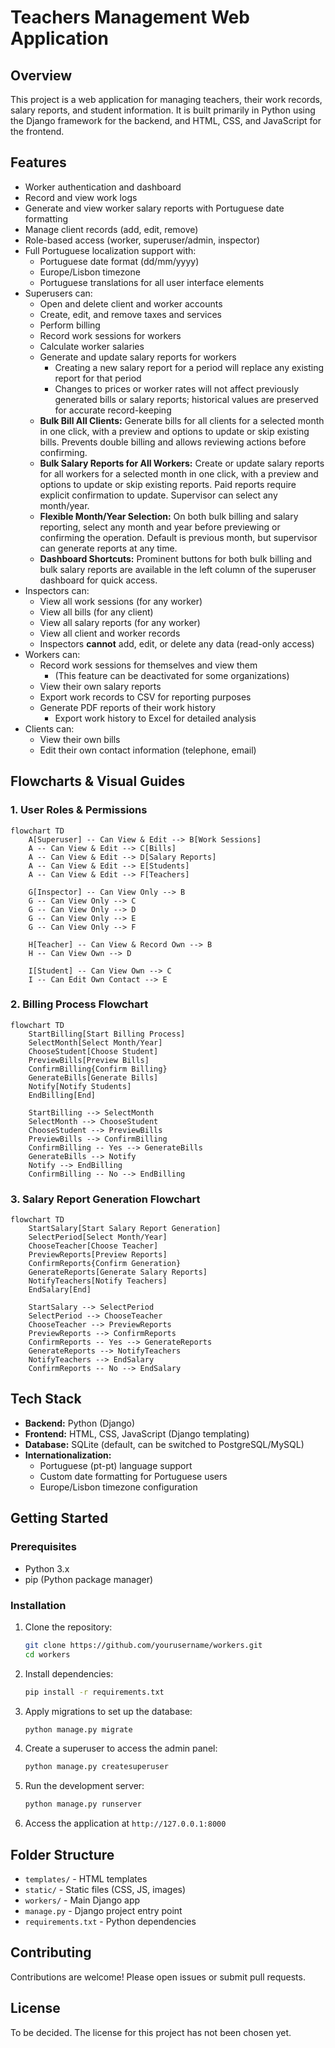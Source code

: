 # Teachers Management Web Application

## Overview

This project is a web application for managing teachers, their work records, salary reports, and student information. It is built primarily in Python using the Django framework for the backend, and HTML, CSS, and JavaScript for the frontend.

## Features

- Worker authentication and dashboard
- Record and view work logs 
- Generate and view worker salary reports with Portuguese date formatting
- Manage client records (add, edit, remove)
- Role-based access (worker, superuser/admin, inspector)
- Full Portuguese localization support with:
  - Portuguese date format (dd/mm/yyyy)
  - Europe/Lisbon timezone
  - Portuguese translations for all user interface elements
- Superusers can:
  - Open and delete client and worker accounts
  - Create, edit, and remove taxes and services
  - Perform billing
  - Record work sessions for workers
  - Calculate worker salaries
  - Generate and update salary reports for workers
    - Creating a new salary report for a period will replace any existing report for that period
    - Changes to prices or worker rates will not affect previously generated bills or salary reports; historical values are preserved for accurate record-keeping
  - **Bulk Bill All Clients:** Generate bills for all clients for a selected month in one click, with a preview and options to update or skip existing bills. Prevents double billing and allows reviewing actions before confirming.
  - **Bulk Salary Reports for All Workers:** Create or update salary reports for all workers for a selected month in one click, with a preview and options to update or skip existing reports. Paid reports require explicit confirmation to update. Supervisor can select any month/year.
  - **Flexible Month/Year Selection:** On both bulk billing and salary reporting, select any month and year before previewing or confirming the operation. Default is previous month, but supervisor can generate reports at any time.
  - **Dashboard Shortcuts:** Prominent buttons for both bulk billing and bulk salary reports are available in the left column of the superuser dashboard for quick access.
- Inspectors can:
  - View all work sessions (for any worker)
  - View all bills (for any client)
  - View all salary reports (for any worker)
  - View all client and worker records
  - Inspectors **cannot** add, edit, or delete any data (read-only access)
- Workers can:
  - Record work sessions for themselves and view them
    - (This feature can be deactivated for some organizations)
  - View their own salary reports
  - Export work records to CSV for reporting purposes
  - Generate PDF reports of their work history
    - Export work history to Excel for detailed analysis
- Clients can:
  - View their own bills
  - Edit their own contact information (telephone, email)

## Flowcharts & Visual Guides

### 1. User Roles & Permissions

```mermaid
flowchart TD
    A[Superuser] -- Can View & Edit --> B[Work Sessions]
    A -- Can View & Edit --> C[Bills]
    A -- Can View & Edit --> D[Salary Reports]
    A -- Can View & Edit --> E[Students]
    A -- Can View & Edit --> F[Teachers]
    
    G[Inspector] -- Can View Only --> B
    G -- Can View Only --> C
    G -- Can View Only --> D
    G -- Can View Only --> E
    G -- Can View Only --> F
    
    H[Teacher] -- Can View & Record Own --> B
    H -- Can View Own --> D
    
    I[Student] -- Can View Own --> C
    I -- Can Edit Own Contact --> E
```

### 2. Billing Process Flowchart

```mermaid
flowchart TD
    StartBilling[Start Billing Process]
    SelectMonth[Select Month/Year]
    ChooseStudent[Choose Student]
    PreviewBills[Preview Bills]
    ConfirmBilling{Confirm Billing}
    GenerateBills[Generate Bills]
    Notify[Notify Students]
    EndBilling[End]

    StartBilling --> SelectMonth
    SelectMonth --> ChooseStudent
    ChooseStudent --> PreviewBills
    PreviewBills --> ConfirmBilling
    ConfirmBilling -- Yes --> GenerateBills
    GenerateBills --> Notify
    Notify --> EndBilling
    ConfirmBilling -- No --> EndBilling
  ```

### 3. Salary Report Generation Flowchart

```mermaid
flowchart TD
    StartSalary[Start Salary Report Generation]
    SelectPeriod[Select Month/Year]
    ChooseTeacher[Choose Teacher]
    PreviewReports[Preview Reports]
    ConfirmReports{Confirm Generation}
    GenerateReports[Generate Salary Reports]
    NotifyTeachers[Notify Teachers]
    EndSalary[End]

    StartSalary --> SelectPeriod
    SelectPeriod --> ChooseTeacher
    ChooseTeacher --> PreviewReports
    PreviewReports --> ConfirmReports
    ConfirmReports -- Yes --> GenerateReports
    GenerateReports --> NotifyTeachers
    NotifyTeachers --> EndSalary
    ConfirmReports -- No --> EndSalary
```

## Tech Stack

- **Backend:** Python (Django)
- **Frontend:** HTML, CSS, JavaScript (Django templating)
- **Database:** SQLite (default, can be switched to PostgreSQL/MySQL)
- **Internationalization:**
  - Portuguese (pt-pt) language support
  - Custom date formatting for Portuguese users
  - Europe/Lisbon timezone configuration

## Getting Started

### Prerequisites

- Python 3.x
- pip (Python package manager)

### Installation

1. Clone the repository:
   ```bash
   git clone https://github.com/yourusername/workers.git
   cd workers
   ```

2. Install dependencies:
   ```bash
   pip install -r requirements.txt
   ```

3. Apply migrations to set up the database:
   ```bash
   python manage.py migrate
   ```

4. Create a superuser to access the admin panel:
   ```bash
   python manage.py createsuperuser
   ```

5. Run the development server:
   ```bash
   python manage.py runserver
   ```

6. Access the application at `http://127.0.0.1:8000`

## Folder Structure

- `templates/` - HTML templates
- `static/` - Static files (CSS, JS, images)
- `workers/` - Main Django app
- `manage.py` - Django project entry point
- `requirements.txt` - Python dependencies

## Contributing

Contributions are welcome! Please open issues or submit pull requests.

## License

To be decided. The license for this project has not been chosen yet.
